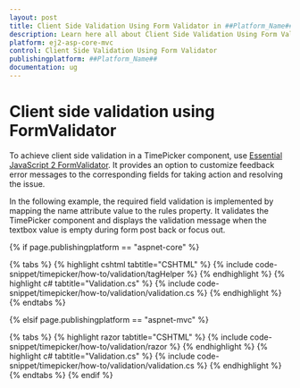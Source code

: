 ```yaml
---
layout: post
title: Client Side Validation Using Form Validator in ##Platform_Name## Timepicker Component
description: Learn here all about Client Side Validation Using Form Validator in Syncfusion ##Platform_Name## Timepicker component and more.
platform: ej2-asp-core-mvc
control: Client Side Validation Using Form Validator
publishingplatform: ##Platform_Name##
documentation: ug
---
```



# Client side validation using FormValidator

To achieve client side validation in a TimePicker component, use
[Essential JavaScript 2 FormValidator](https://ej2.syncfusion.com/documentation/form-validator). It provides an option to customize feedback error messages to the corresponding
fields for taking action and resolving the issue.

In the following example, the required field validation is implemented by mapping the name attribute
value to the rules property. It validates the TimePicker component and displays the validation
message when the textbox value is empty during form post back or focus out.

{% if page.publishingplatform == "aspnet-core" %}

{% tabs %}
{% highlight cshtml tabtitle="CSHTML" %}
{% include code-snippet/timepicker/how-to/validation/tagHelper %}
{% endhighlight %}
{% highlight c# tabtitle="Validation.cs" %}
{% include code-snippet/timepicker/how-to/validation/validation.cs %}
{% endhighlight %}
{% endtabs %}

{% elsif page.publishingplatform == "aspnet-mvc" %}

{% tabs %}
{% highlight razor tabtitle="CSHTML" %}
{% include code-snippet/timepicker/how-to/validation/razor %}
{% endhighlight %}
{% highlight c# tabtitle="Validation.cs" %}
{% include code-snippet/timepicker/how-to/validation/validation.cs %}
{% endhighlight %}
{% endtabs %}
{% endif %}

